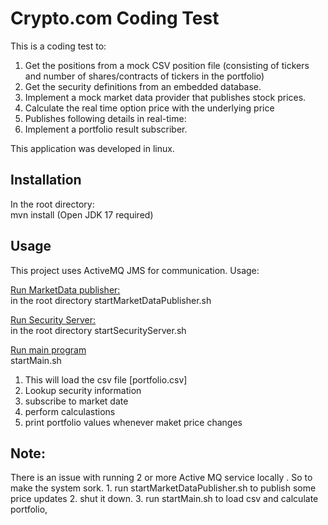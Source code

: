<h1>Crypto.com Coding Test</h1>

This is a coding test to:

1. Get the positions from a mock CSV position file (consisting of tickers and number of shares/contracts of tickers
in the portfolio)
2. Get the security definitions from an embedded database.
3. Implement a mock market data provider that publishes stock prices.
4. Calculate the real time option price with the underlying price
5. Publishes following details in real-time:
6. Implement a portfolio result subscriber.

This application was developed in linux.
<h2>Installation</h2>

In the root directory:
<br>
mvn install
(Open JDK 17 required)

<h2>Usage</h2>
This project uses ActiveMQ JMS for communication.
Usage:

<u>Run MarketData publisher:</u>
<br>
in the root directory
startMarketDataPublisher.sh

<u>Run Security Server:</u>
<br>
in the root directory
startSecurityServer.sh

<u>Run main program</u>
<br>
startMain.sh
<br>
1. This will load the csv file [portfolio.csv]
2. Lookup security information
3. subscribe to market date
4. perform calculastions
5. print portfolio values whenever maket price changes


<h2>Note:</h2>
There is an issue with running 2 or more Active MQ service locally .
So to make the system sork.
1. run startMarketDataPublisher.sh to publish some price updates
2. shut it down.
3. run startMain.sh to load csv and calculate portfolio,



